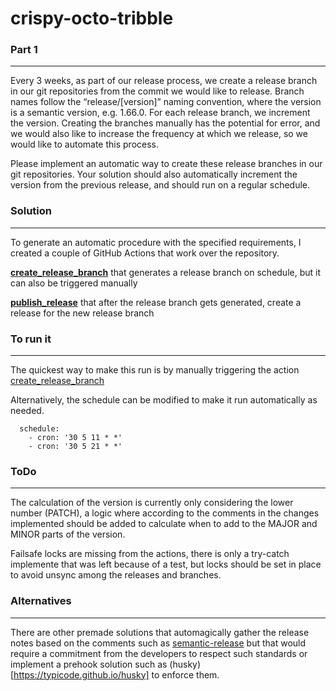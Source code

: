 # crispy-octo-tribble

### Part 1
---
Every 3 weeks, as part of our release process, we create a release branch in our git repositories
from the commit we would like to release. Branch names follow the “release/[version]” naming
convention, where the version is a semantic version, e.g. 1.66.0. For each release branch, we
increment the version. Creating the branches manually has the potential for error, and we
would also like to increase the frequency at which we release, so we would like to automate this
process.

Please implement an automatic way to create these release branches in our git repositories.
Your solution should also automatically increment the version from the previous release, and
should run on a regular schedule.


### Solution
---
To generate an automatic procedure with the specified requirements, I created a couple of GitHub
Actions that work over the repository.

**[create_release_branch](https://github.com/gctrevino/crispy-octo-tribble/actions/workflows/create_release_branch.yml)** that generates a release branch on schedule, but it can also be triggered manually

**[publish_release](https://github.com/gctrevino/crispy-octo-tribble/actions/workflows/publish_release.yml)** that after the release branch gets generated, create a release for the new release branch

### To run it
---
The quickest way to make this run is by manually triggering the action [create_release_branch](https://github.com/gctrevino/crispy-octo-tribble/actions/workflows/create_release_branch.yml)

Alternatively, the schedule can be modified to make it run automatically as needed.

```
  schedule:
    - cron: '30 5 11 * *'
    - cron: '30 5 21 * *'
```

### ToDo
---
The calculation of the version is currently only considering the lower number (PATCH), a logic where according to the comments in the changes implemented should be added to calculate when to add to the MAJOR and MINOR parts of the version.

Failsafe locks are missing from the actions, there is only a try-catch implemente that was left because of a test, but locks should be set in place to avoid unsync among the releases and branches.

### Alternatives
---
There are other premade solutions that automagically gather the release notes based on the comments such as [semantic-release](https://semantic-release.gitbook.io/semantic-release/) but that would require a commitment from the developers to respect such standards or implement a prehook solution such as (husky)[https://typicode.github.io/husky] to enforce them.



